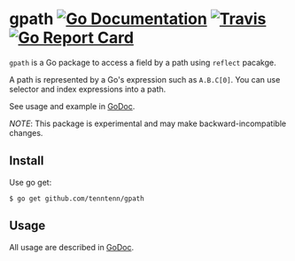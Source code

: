 # gpath [![Go Documentation](http://img.shields.io/badge/go-documentation-blue.svg?style=flat-square)][godoc] [![Travis](https://img.shields.io/travis/tenntenn/gpath.svg?style=flat-square)][travis] [![Go Report Card](https://goreportcard.com/badge/github.com/tenntenn/gpath)](https://goreportcard.com/report/github.com/tenntenn/gpath)

[godoc]: http://godoc.org/github.com/tenntenn/gpath
[travis]: https://travis-ci.org/tenntenn/gpath

`gpath` is a Go package to access a field by a path using `reflect` pacakge.

A path is represented by a Go's expression such as `A.B.C[0]`.
You can use selector and index expressions into a path.

See usage and example in [GoDoc](https://godoc.org/github.com/tenntenn/gpath).

*NOTE*: This package is experimental and may make backward-incompatible changes.

## Install

Use go get:

```
$ go get github.com/tenntenn/gpath
```

## Usage

All usage are described in [GoDoc](https://godoc.org/github.com/tenntenn/gpath).
